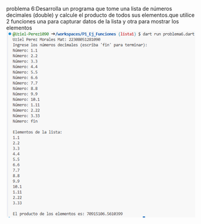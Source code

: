 problema 6:Desarrolla un programa que tome una lista de números decimales (double) y calcule el producto de todos sus elementos.que utilice 2 funciones una para capturar datos de la lista y otra para mostrar los elementos
![alt text](image-3.png)
